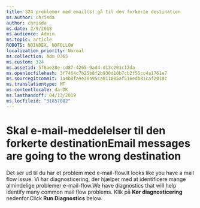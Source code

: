 ```yaml
---
title: 324 problemer med email(s) gå til den forkerte destination
ms.author: chrisda
author: chrisda
ms.date: 2/9/2018
ms.audience: Admin
ms.topic: article
ROBOTS: NOINDEX, NOFOLLOW
localization_priority: Normal
ms.collection: Adm_O365
ms.custom: 324
ms.assetid: 5f6ae28e-cd87-4265-9ad4-d13c201c12da
ms.openlocfilehash: 3f7464c7b25b8f2b930d10b7cb2f55cc4a1761e7
ms.sourcegitcommit: 1a4b8fa9e38a95ca811085af516edb81caf2018c
ms.translationtype: MT
ms.contentlocale: da-DK
ms.lasthandoff: 04/13/2019
ms.locfileid: "31857082"
---
```

# <a name="email-messages-are-going-to-the-wrong-destination"></a><span data-ttu-id="73b09-102">Skal e-mail-meddelelser til den forkerte destination</span><span class="sxs-lookup"><span data-stu-id="73b09-102">Email messages are going to the wrong destination</span></span>

<span data-ttu-id="73b09-103">Det ser ud til du har et problem med e-mail-flow.</span><span class="sxs-lookup"><span data-stu-id="73b09-103">It looks like you have a mail flow issue.</span></span> <span data-ttu-id="73b09-104">Vi har diagnosticering, der hjælper med at identificere mange almindelige problemer e-mail-flow.</span><span class="sxs-lookup"><span data-stu-id="73b09-104">We have diagnostics that will help identify many common mail flow problems.</span></span> <span data-ttu-id="73b09-105">Klik på **Kør diagnosticering** nedenfor.</span><span class="sxs-lookup"><span data-stu-id="73b09-105">Click **Run Diagnostics** below.</span></span>
